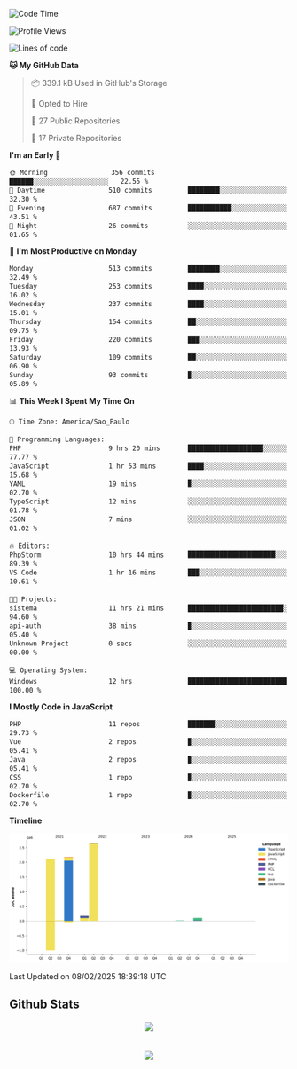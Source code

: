  
<!--START_SECTION:waka-->
![Code Time](http://img.shields.io/badge/Code%20Time-1%2C778%20hrs%2018%20mins-blue)

![Profile Views](http://img.shields.io/badge/Profile%20Views-0-blue)

![Lines of code](https://img.shields.io/badge/From%20Hello%20World%20I%27ve%20Written-7.2%20million%20lines%20of%20code-blue)

**🐱 My GitHub Data** 

> 📦 339.1 kB Used in GitHub's Storage 
 > 
> 💼 Opted to Hire
 > 
> 📜 27 Public Repositories 
 > 
> 🔑 17 Private Repositories 
 > 
**I'm an Early 🐤** 

```text
🌞 Morning                356 commits         ██████░░░░░░░░░░░░░░░░░░░   22.55 % 
🌆 Daytime                510 commits         ████████░░░░░░░░░░░░░░░░░   32.30 % 
🌃 Evening                687 commits         ███████████░░░░░░░░░░░░░░   43.51 % 
🌙 Night                  26 commits          ░░░░░░░░░░░░░░░░░░░░░░░░░   01.65 % 
```
📅 **I'm Most Productive on Monday** 

```text
Monday                   513 commits         ████████░░░░░░░░░░░░░░░░░   32.49 % 
Tuesday                  253 commits         ████░░░░░░░░░░░░░░░░░░░░░   16.02 % 
Wednesday                237 commits         ████░░░░░░░░░░░░░░░░░░░░░   15.01 % 
Thursday                 154 commits         ██░░░░░░░░░░░░░░░░░░░░░░░   09.75 % 
Friday                   220 commits         ███░░░░░░░░░░░░░░░░░░░░░░   13.93 % 
Saturday                 109 commits         ██░░░░░░░░░░░░░░░░░░░░░░░   06.90 % 
Sunday                   93 commits          █░░░░░░░░░░░░░░░░░░░░░░░░   05.89 % 
```


📊 **This Week I Spent My Time On** 

```text
🕑︎ Time Zone: America/Sao_Paulo

💬 Programming Languages: 
PHP                      9 hrs 20 mins       ███████████████████░░░░░░   77.77 % 
JavaScript               1 hr 53 mins        ████░░░░░░░░░░░░░░░░░░░░░   15.68 % 
YAML                     19 mins             █░░░░░░░░░░░░░░░░░░░░░░░░   02.70 % 
TypeScript               12 mins             ░░░░░░░░░░░░░░░░░░░░░░░░░   01.78 % 
JSON                     7 mins              ░░░░░░░░░░░░░░░░░░░░░░░░░   01.02 % 

🔥 Editors: 
PhpStorm                 10 hrs 44 mins      ██████████████████████░░░   89.39 % 
VS Code                  1 hr 16 mins        ███░░░░░░░░░░░░░░░░░░░░░░   10.61 % 

🐱‍💻 Projects: 
sistema                  11 hrs 21 mins      ████████████████████████░   94.60 % 
api-auth                 38 mins             █░░░░░░░░░░░░░░░░░░░░░░░░   05.40 % 
Unknown Project          0 secs              ░░░░░░░░░░░░░░░░░░░░░░░░░   00.00 % 

💻 Operating System: 
Windows                  12 hrs              █████████████████████████   100.00 % 
```

**I Mostly Code in JavaScript** 

```text
PHP                      11 repos            ███████░░░░░░░░░░░░░░░░░░   29.73 % 
Vue                      2 repos             █░░░░░░░░░░░░░░░░░░░░░░░░   05.41 % 
Java                     2 repos             █░░░░░░░░░░░░░░░░░░░░░░░░   05.41 % 
CSS                      1 repo              █░░░░░░░░░░░░░░░░░░░░░░░░   02.70 % 
Dockerfile               1 repo              █░░░░░░░░░░░░░░░░░░░░░░░░   02.70 % 
```



**Timeline**

![Lines of Code chart](https://raw.githubusercontent.com/MaueDev/MaueDev/main/assets/bar_graph.png)


 Last Updated on 08/02/2025 18:39:18 UTC
<!--END_SECTION:waka-->

## Github Stats  
<div align="center"><img src="https://github-readme-stats.vercel.app/api/top-langs/?username=MaueDev&hide_border=true&layout=compact" align="center" /></div>  

<br/>  

<br/>  

<div align="center">
<img src="https://komarev.com/ghpvc/?username=MaueDev&&style=flat-square" align="center" />
</div>  
  
